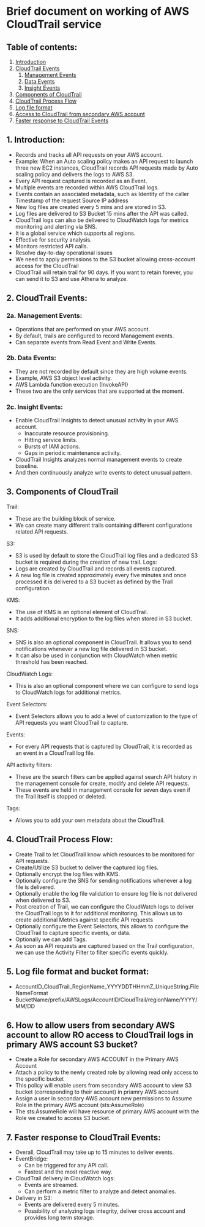 # Brief document on working of AWS CloudTrail service

## Table of contents:

1. [Introduction](#1-introduction)
2. [CloudTrail Events](#2-cloudtrail-events)
   1. [Management Events](#2a-management-events)
   2. [Data Events](#2b-data-events)
   3. [Insight Events](#2c-insight-events)
3. [Components of CloudTrail](#3-components-of-cloudtrail)
4. [CloudTrail Process Flow](#4-cloudtrail-process-flow)
5. [Log file format](#5-log-file-format-and-bucket-format)
6. [Access to CloudTrail from secondary AWS account](#6-how-to-allow-users-from-secondary-aws-account-to-allow-ro-access-to-cloudtrail-logs-in-primary-aws-account-s3-bucket)
7. [Faster response to CloudTrail Events](#7-faster-response-to-cloudtrail-events)

## 1. Introduction:

- Records and tracks all API requests on your AWS account.
- Example: When an Auto scaling policy makes an API request to launch three new
  EC2 instances, CloudTrail records API requests made by Auto scaling policy and
  delivers the logs to AWS S3.
- Every API request captured is recorded as an Event.
- Multiple events are recorded within AWS CloudTrail logs.
- Events contain an associated metadata, such as
  Identity of the caller
  Timestamp of the request
  Source IP address
- New log files are created every 5 mins and are stored in S3.
- Log files are delivered to S3 Bucket 15 mins after the API was called.
- CloudTrail logs can also be delivered to CloudWatch logs for metrics monitoring
  and alerting via SNS.
- It is a global service which supports all regions.
- Effective for security analysis.
- Monitors restricted API calls.
- Resolve day-to-day operational issues
- We need to apply permissions to the S3 bucket allowing cross-account access for the CloudTrail
- CloudTrail will retain trail for 90 days. If you want to retain forever, you can send it to S3
  and use Athena to analyze.

## 2. CloudTrail Events:

 ### 2a. Management Events:
  - Operations that are performed on your AWS account.
  - By default, trails are configured to record Management events.
  - Can separate events from Read Event and Write Events.

 ### 2b. Data Events:
  - They are not recorded by default since they are high volume events.
  - Example, AWS S3 object level activity.
  - AWS Lambda function execution (InvokeAPI)
  - These two are the only services that are supported at the moment.

 ### 2c. Insight Events:
  - Enable CloudTrail Insights to detect unusual activity in your AWS account.
    - Inaccurate resource provisioning.
    - Hitting service limits.
    - Bursts of IAM actions.
    - Gaps in periodic maintenance activity.
  - CloudTrail Insights analyzes normal management events to create baseline.
  - And then continuously analyze write events to detect unusual pattern.

## 3. Components of CloudTrail

Trail:
- These are the building block of service.
- We can create many different trails containing different configurations related
  API requests.

S3:
- S3 is used by default to store the CloudTrail log files and a dedicated S3 bucket
  is required during the creation of new trail.
Logs:
- Logs are created by CloudTrail and records all events captured.
- A new log file is created approximately every five minutes and once processed it
  is delivered to a S3 bucket as defined by the Trail configuration.

KMS:
- The use of KMS is an optional element of CloudTrail.
- It adds additional encryption to the log files when stored in S3 bucket.

SNS:
- SNS is also an optional component in CloudTrail. It allows you to send notifications
  whenever a new log file delivered in S3 bucket.
- It can also be used in conjunction with CloudWatch when metric threshold has
  been reached.

CloudWatch Logs:
- This is also an optional component where we can configure to send logs to CloudWatch
  logs for additional metrics.

Event Selectors:
- Event Selectors allows you to add a level of customization to the type of API
  requests you want CloudTrail to capture.

Events:
- For every API requests that is captured by CloudTrail, it is recorded as an event
  in a CloudTrail log file.

API activity filters:
- These are the search filters can be applied against search API history in the
  management console for create, modify and delete API requests.
- These events are held in management console for seven days even if the Trail itself
  is stopped or deleted.

Tags:
- Allows you to add your own metadata about the CloudTrail.

## 4. CloudTrail Process Flow:
- Create Trail to let CloudTrail know which resources to be monitored for API requests.
- Create/Utilize S3 bucket to deliver the captured log files.
- Optionally encrypt the log files with KMS.
- Optionally configure the SNS for sending notifications whenever a log file is delivered.
- Optionally enable the log file validation to ensure log file is not delivered when
  delivered to S3.
- Post creation of Trail, we can configure the CloudWatch logs to deliver the CloudTrail
  logs to it for additional monitoring. This allows us to create additional Metrics
  against specific API requests
- Optionally configure the Event Selectors, this allows to configure the CloudTrail
  to capture specific events, or data.
- Optionally we can add Tags.
- As soon as API requests are captured based on the Trail configuration, we can
  use the Activity Filter to filter specific events quickly.

## 5. Log file format and bucket format:
- AccountID_CloudTrail_RegionName_YYYYDDTHHmmZ_UniqueString.FileNameFormat
- BucketName/prefix/AWSLogs/AccountID/CloudTrail/regionName/YYYY/MM/DD

## 6. How to allow users from secondary AWS account to allow RO access to CloudTrail logs in primary AWS account S3 bucket?
- Create a Role for secondary AWS ACCOUNT in the Primary AWS Account
- Attach a policy to the newly created role by allowing read only access to the specific bucket
- This policy will enable users from secondary AWS account to view S3 bucket (corresponding to their account) in priamry AWS account
- Assign a user in secondary AWS account new permissions to Assume Role in the primary AWS account (sts:AssumeRole)
- The sts:AssumeRole will have resource of primary AWS account with the Role we created to access S3 bucket.

## 7. Faster response to CloudTrail Events:

- Overall, CloudTrail may take up to 15 minutes to deliver events.
- EventBridge:
  - Can be triggered for any API call.
  - Fastest and the most reactive way.
- CloudTrail delivery in CloudWatch logs:
  - Events are streamed.
  - Can perform a metric filter to analyze and detect anomalies.
- Delivery in S3:
  - Events are delivered every 5 minutes.
  - Possibility of analyzing logs integrity, deliver cross account and provides long term storage.
